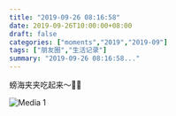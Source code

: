 ```yaml
---
title: "2019-09-26 08:16:58"
date: 2019-09-26T10:00:00+08:00
draft: false
categories: ["moments","2019","2019-09"]
tags: ["朋友圈","生活记录"]
summary: "2019-09-26 08:16:58..."
---
```


螃海夹夹吃起来～🦀️🦀️

![Media 1](/Moments/photos/2019-09-26/201909260816580.jpg)

